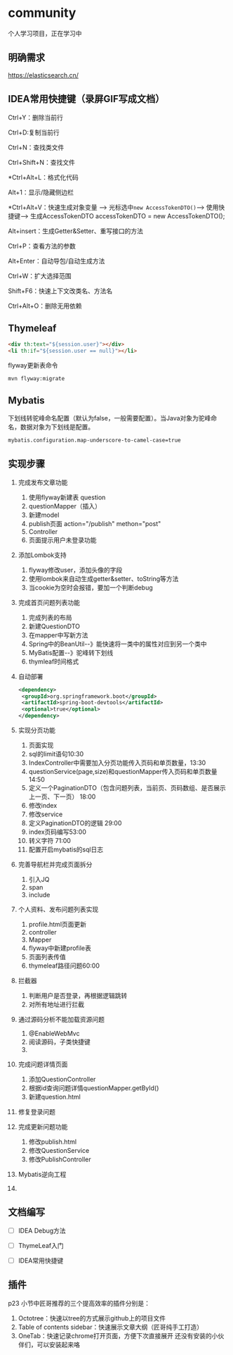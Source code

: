# community

个人学习项目，正在学习中

## 明确需求

https://elasticsearch.cn/

## IDEA常用快捷键（录屏GIF写成文档）

Ctrl+Y：删除当前行

Ctrl+D:复制当前行

Ctrl+N：查找类文件

Ctrl+Shift+N：查找文件

*Ctrl+Alt+L：格式化代码

Alt+1：显示/隐藏侧边栏

*Ctrl+Alt+V：快速生成对象变量 --> 光标选中`new AccessTokenDTO()`--> 使用快捷键--> 生成AccessTokenDTO accessTokenDTO = new AccessTokenDTO();

Alt+insert：生成Getter&Setter、重写接口的方法

Ctrl+P：查看方法的参数

Alt+Enter：自动导包/自动生成方法

Ctrl+W：扩大选择范围

Shift+F6：快速上下文改类名、方法名

Ctrl+Alt+O：删除无用依赖



## Thymeleaf

```html
<div th:text="${session.user}"></div>
<li th:if="${session.user == null}"></li>
```

flyway更新表命令
```
mvn flyway:migrate
```



## Mybatis

下划线转驼峰命名配置（默认为false，一般需要配置）。当Java对象为驼峰命名，数据对象为下划线是配置。

```xml
mybatis.configuration.map-underscore-to-camel-case=true
```






## 实现步骤

1. 完成发布文章功能
   1. 使用flyway新建表 question
   2. questionMapper（插入）
   3. 新建model
   4. publish页面 action="/publish" methon="post"
   5. Controller
   6. 页面提示用户未登录功能

2. 添加Lombok支持
   1. flyway修改user，添加头像的字段
   2. 使用lombok来自动生成getter&setter、toString等方法
   3. 当cookie为空时会报错，要加一个判断debug

3. 完成首页问题列表功能
   1. 完成列表的布局
   2. 新建QuestionDTO
   3. 在mapper中写新方法
   4. Spring中的BeanUtil--》能快速将一类中的属性对应到另一个类中
   5. MyBatis配置--》驼峰转下划线
   6. thymleaf时间格式

4. 自动部署

   ```xml
   <dependency>
   	<groupId>org.springframework.boot</groupId>
   	<artifactId>spring-boot-devtools</artifactId>
   	<optional>true</optional>
   </dependency>
   ```

5. 实现分页功能

   1. 页面实现
   2. sql的limit语句10:30
   3. IndexController中需要加入分页功能传入页码和单页数量，13:30
   4. questionService(page,size)和questionMapper传入页码和单页数量14:50
   5. 定义一个PaginationDTO（包含问题列表，当前页、页码数组、是否展示上一页、下一页） 18:00
   6. 修改index
   7. 修改service
   8. 定义PaginationDTO的逻辑 29:00
   9. index页码编写53:00
   10. 转义字符 71:00
   11. 配置开启mybatis的sql日志

6. 完善导航栏并完成页面拆分

   1. 引入JQ
   2. span
   3. include

7. 个人资料、发布问题列表实现

   1. profile.html页面更新
   2. controller 
   3. Mapper
   4. flyway中新建profile表
   5. 页面列表传值
   6. thymeleaf路径问题60:00

8. 拦截器

   1. 判断用户是否登录，再根据逻辑跳转
   2. 对所有地址进行拦截

9. 通过源码分析不能加载资源问题

   1.   @EnableWebMvc
   2.   阅读源码，子类快捷键
   3.   ​

10. 完成问题详情页面

    1. 添加QuestionController
    2. 根据id查询问题详情questionMapper.getById()
    3. 新建question.html

11. 修复登录问题

12. 完成更新问题功能

    1. 修改publish.html
    2. 修改QuestionService
    3. 修改PublishController

13. Mybatis逆向工程

14. ​




## 文档编写

- [ ] IDEA Debug方法
- [ ] ThymeLeaf入门
- [ ] IDEA常用快捷键





## 插件


p23 小节中匠哥推荐的三个提高效率的插件分别是：

1. Octotree：快速以tree的方式展示github上的项目文件
2. Table of contents sidebar：快速展示文章大纲（匠哥纯手工打造）
3. OneTab：快速记录chrome打开页面，方便下次直接展开
     还没有安装的小伙伴们，可以安装起来咯
